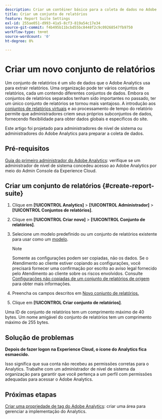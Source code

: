 ```yaml
---
description: Criar um contêiner básico para a coleta de dados no Adobe Analytics
title: Criar um conjunto de relatórios
feature: Report Suite Settings
exl-id: 255ae051-d993-41a5-8cf3-819a54c17e34
source-git-commit: f4b495b11bcbd55bc8448f2c9c09268547fb9750
workflow-type: tm+mt
source-wordcount: '0'
ht-degree: 0%

---
```


# Criar um novo conjunto de relatórios

Um conjunto de relatórios é um silo de dados que o Adobe Analytics usa para extrair relatórios. Uma organização pode ter vários conjuntos de relatórios, cada um contendo diferentes conjuntos de dados. Embora os conjuntos de relatórios separados tenham sido importantes no passado, ter um único conjunto de relatórios se tornou mais vantajoso. A introdução aos [conjuntos de relatórios virtuais](https://experienceleague.adobe.com/docs/analytics/components/virtual-report-suites/vrs-about.html?lang=pt-BR#virtual-report-suites) e ao processamento de tempo do relatório permite que administradores criem seus próprios subconjuntos de dados, fornecendo flexibilidade para obter dados globais e específicos do site.

Este artigo foi projetado para administradores de nível de sistema ou administradores do Adobe Analytics para preparar a coleta de dados.

## Pré-requisitos

[Guia do primeiro administrador do Adobe Analytics](/help/admin/admin-console/first-admin-guide.md): verifique se um administrador de nível de sistema concedeu acesso ao Adobe Analytics por meio do Admin Console da Experience Cloud.

## Criar um conjunto de relatórios {#create-report-suite}

1. Clique em **[!UICONTROL Analytics]** > **[!UICONTROL Administrador]** > **[!UICONTROL Conjuntos de relatórios]**.
1. Clique em **[!UICONTROL Criar novo]** > **[!UICONTROL Conjunto de relatórios]**.
1. Selecione um modelo predefinido ou um conjunto de relatórios existente para usar como um [modelo](../c-report-suite-templates/report-suite-templates.md).

   >[!NOTE]
   >
   >Somente as configurações podem ser copiadas, não os dados. Se o Atendimento ao cliente estiver copiando as configurações, você precisará fornecer uma confirmação por escrito ao aviso legal fornecido pelo Atendimento ao cliente sobre os riscos envolvidos. Consulte [Configurações não copiadas de um conjunto de relatórios de origem ](/help/admin/c-manage-report-suites/c-new-report-suite/settings-not-copied-from-rs.md)para obter mais informações.

1. Preencha os campos descritos em [Novo conjunto de relatórios.](../c-new-report-suite/new-report-suite.md)
1. Clique em **[!UICONTROL Criar conjunto de relatórios]**.

Uma ID de conjunto de relatórios tem um comprimento máximo de 40 bytes. Um nome amigável do conjunto de relatórios tem um comprimento máximo de 255 bytes.

## Solução de problemas

**Depois de fazer logon na Experience Cloud, o ícone do Analytics fica esmaecido.**

Isso significa que sua conta não recebeu as permissões corretas para o Analytics. Trabalhe com um administrador de nível de sistema da organização para garantir que você pertença a um perfil com permissões adequadas para acessar o Adobe Analytics.

## Próximas etapas

[Criar uma propriedade de tag do Adobe Analytics](/help/implement/launch/create-analytics-property.md): criar uma área para gerenciar a implementação do Analytics.
